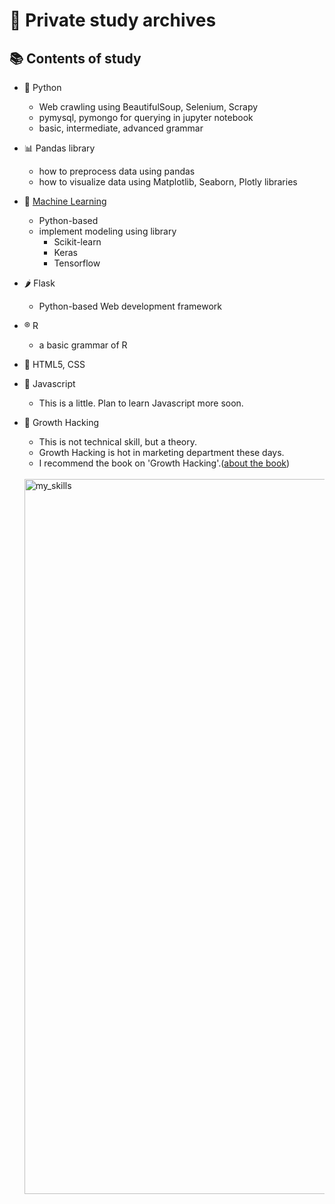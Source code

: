 # 📝 Private study archives

## 📚 Contents of study

- 🐍 Python
  * Web crawling using BeautifulSoup, Selenium, Scrapy
  * pymysql, pymongo for querying in jupyter notebook
  * basic, intermediate, advanced grammar

- 📊 Pandas library
  * how to preprocess data using pandas
  * how to visualize data using Matplotlib, Seaborn, Plotly libraries

- 🦾 <a href='https://github.com/young-hun-jo/TIL/tree/master/machine_learning'>Machine Learning</a>
  * Python-based
  * implement modeling using library
    - Scikit-learn
    - Keras
    - Tensorflow

- 🌶 Flask
  * Python-based Web development framework
  
- ®️ R
  * a basic grammar of R

- 📍 HTML5, CSS

- 📍 Javascript
  * This is a little. Plan to learn Javascript more soon.

- 📍 Growth Hacking 
  * This is not technical skill, but a theory.
  * Growth Hacking is hot in marketing department these days.
  * I recommend the book on 'Growth Hacking'.(<a href='http://www.yes24.com/Product/Goods/53220322'>about the book</a>)<br><br>
  <img width="1144" alt="my_skills" src="https://user-images.githubusercontent.com/54783194/90783204-c15e1c00-e33a-11ea-82fa-3e26c207444c.png">

